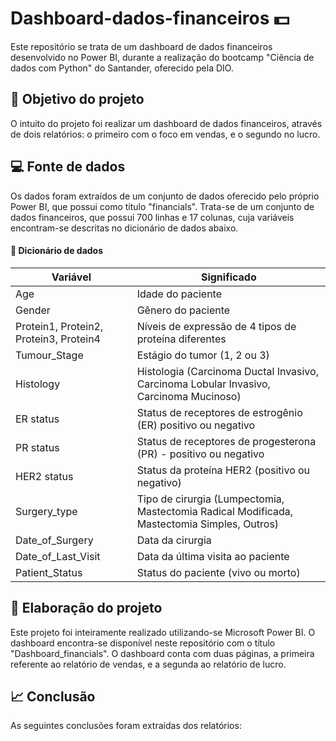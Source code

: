 # Dashboard-dados-financeiros 💵

Este repositório se trata de um dashboard de dados financeiros desenvolvido no Power BI, durante a realização do bootcamp "Ciência de dados com Python" do Santander, oferecido pela DIO.

## 🎯 Objetivo do projeto

O intuito do projeto foi realizar um dashboard de dados financeiros, através de dois relatórios: o primeiro com o foco em vendas, e o segundo no lucro.

## 💻 Fonte de dados 

Os dados foram extraídos de um conjunto de dados oferecido pelo próprio Power BI, que possui como título "financials". Trata-se de um conjunto de dados financeiros, que possui 700 linhas e 17 colunas, cuja variáveis encontram-se descritas no dicionário de dados abaixo.

#### 📖 Dicionário de dados

| Variável | Significado |
|----------|-------------|
| Age | Idade do paciente|
| Gender | Gênero do paciente |
| Protein1, Protein2, Protein3, Protein4 | Níveis de expressão de 4 tipos de proteína diferentes |
| Tumour_Stage | Estágio do tumor (1, 2 ou 3)|
| Histology | Histologia (Carcinoma Ductal Invasivo, Carcinoma Lobular Invasivo, Carcinoma Mucinoso) |
| ER status | Status de receptores de estrogênio (ER) positivo ou negativo |
| PR status | Status de receptores de progesterona (PR) - positivo ou negativo |
| HER2 status | Status da proteína HER2 (positivo ou negativo) |
| Surgery_type | Tipo de cirurgia (Lumpectomia, Mastectomia Radical Modificada, Mastectomia Simples, Outros) |
| Date_of_Surgery | Data da cirurgia |
| Date_of_Last_Visit | Data da última visita ao paciente |
| Patient_Status | Status do paciente (vivo ou morto) |

## 📝 Elaboração do projeto

Este projeto foi inteiramente realizado utilizando-se Microsoft Power BI. O dashboard encontra-se disponível neste repositório com o título "Dashboard_financials".
O dashboard conta com duas páginas, a primeira referente ao relatório de vendas, e a segunda ao relatório de lucro.

## 📈 Conclusão

As seguintes conclusões foram extraídas dos relatórios:

